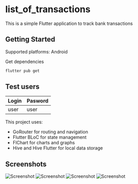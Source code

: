 # list_of_transactions

This is a simple Flutter application to track bank transactions

## Getting Started
Supported platforms: Android

Get dependencies
```bash
flutter pub get
```
## Test users
| Login       | Pasword |
| ----------- | --------|
| user        | user    |

This project uses:

- GoRouter for routing and navigation
- Flutter BLoC for state management  
- FlChart for charts and graphs
- Hive and Hive Flutter for local data storage

## Screenshots
![Screenshot](screenshots/login.jpg)
![Screenshot](screenshots/transactions.jpg)
![Screenshot](screenshots/transaction_info.jpg)
![Screenshot](screenshots/donut.jpg)